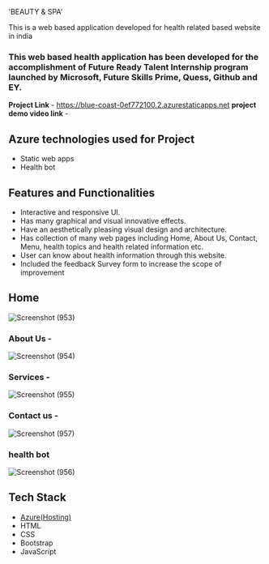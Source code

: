 'BEAUTY & SPA'

This is a web based application developed for health related based website in india

### This web based health application has been developed for the accomplishment of Future Ready Talent Internship program launched by Microsoft, Future Skills Prime, Quess, Github and EY.


**Project Link** - https://blue-coast-0ef772100.2.azurestaticapps.net
**project demo video link** - 

## Azure technologies used for Project

- Static web apps
- Health bot

## Features and Functionalities 

- Interactive and responsive UI.
- Has many graphical and visual innovative effects.
- Have an aesthetically pleasing visual design and architecture.
- Has collection of many web pages including Home, About Us, Contact, Menu, health topics and health related information etc.
- User can know about health information through this website.
- Included the feedback Survey form to increase the scope of improvement 

## Home

![Screenshot (953)](https://user-images.githubusercontent.com/118720453/205089505-c350dad6-b3ec-44ff-b9e5-2dfa3b816400.png)

### About Us -


![Screenshot (954)](https://user-images.githubusercontent.com/118720453/205089613-276e4251-28bd-4b96-b313-b72573886335.png)

### Services -


![Screenshot (955)](https://user-images.githubusercontent.com/118720453/205089654-213fabb7-d35c-480a-85d7-988297633d3e.png)

### Contact us -

![Screenshot (957)](https://user-images.githubusercontent.com/118720453/205089696-932bed2c-ffef-4110-a9c7-f360cdddfeae.png)


### health bot
![Screenshot (956)](https://user-images.githubusercontent.com/118720453/205089739-0a075151-afd8-47ac-b18a-954b853573da.png)




## Tech Stack 

- [Azure(Hosting)](https://azure.microsoft.com/en-in/features/azure-portal/)
- HTML
- CSS
- Bootstrap
- JavaScript
